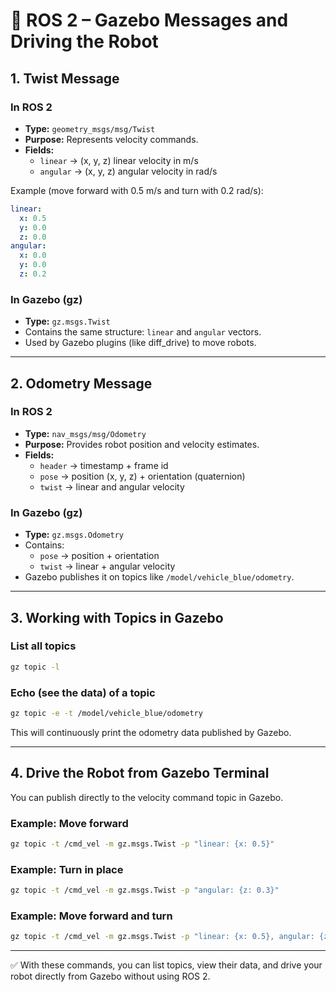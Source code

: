 # 📄 ROS 2 – Gazebo Messages and Driving the Robot

## 1. Twist Message

### In ROS 2
- **Type:** `geometry_msgs/msg/Twist`
- **Purpose:** Represents velocity commands.
- **Fields:**
  - `linear` → (x, y, z) linear velocity in m/s
  - `angular` → (x, y, z) angular velocity in rad/s

Example (move forward with 0.5 m/s and turn with 0.2 rad/s):
```yaml
linear:
  x: 0.5
  y: 0.0
  z: 0.0
angular:
  x: 0.0
  y: 0.0
  z: 0.2
```

### In Gazebo (gz)
- **Type:** `gz.msgs.Twist`
- Contains the same structure: `linear` and `angular` vectors.
- Used by Gazebo plugins (like diff_drive) to move robots.

---

## 2. Odometry Message

### In ROS 2
- **Type:** `nav_msgs/msg/Odometry`
- **Purpose:** Provides robot position and velocity estimates.
- **Fields:**
  - `header` → timestamp + frame id
  - `pose` → position (x, y, z) + orientation (quaternion)
  - `twist` → linear and angular velocity

### In Gazebo (gz)
- **Type:** `gz.msgs.Odometry`
- Contains:
  - `pose` → position + orientation
  - `twist` → linear + angular velocity
- Gazebo publishes it on topics like `/model/vehicle_blue/odometry`.

---

## 3. Working with Topics in Gazebo

### List all topics
```bash
gz topic -l
```

### Echo (see the data) of a topic
```bash
gz topic -e -t /model/vehicle_blue/odometry
```

This will continuously print the odometry data published by Gazebo.

---

## 4. Drive the Robot from Gazebo Terminal

You can publish directly to the velocity command topic in Gazebo.

### Example: Move forward
```bash
gz topic -t /cmd_vel -m gz.msgs.Twist -p "linear: {x: 0.5}"
```

### Example: Turn in place
```bash
gz topic -t /cmd_vel -m gz.msgs.Twist -p "angular: {z: 0.3}"
```

### Example: Move forward and turn
```bash
gz topic -t /cmd_vel -m gz.msgs.Twist -p "linear: {x: 0.5}, angular: {z: 0.2}"
```

---

✅ With these commands, you can list topics, view their data, and drive your robot directly from Gazebo without using ROS 2.
